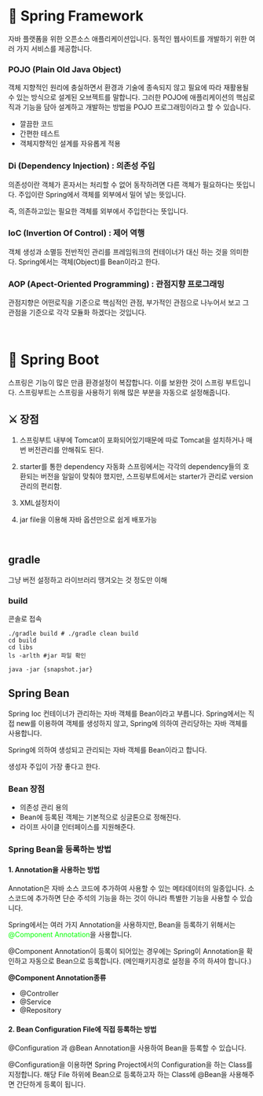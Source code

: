 # 🍃 Spring Framework

자바 플랫폼을 위한 오픈소스 애플리케이션입니다.
동적인 웹사이트를 개발하기 위한 여러 가지 서비스를 제공합니다.

### POJO (Plain Old Java Object)
객체 지향적인 원리에 충실하면서 환경과 기술에 종속되지 않고 필요에 따라 재활용될 수 있는 방식으로 설계된 오브젝트를 말합니다. 그러한 POJO에 애플리케이션의 핵심로직과 기능을 담아 설계하고 개발하는 방법을 POJO 프로그래밍이라고 할 수 있습니다.

- 깔끔한 코드
- 간편한 테스트
- 객체지향적인 설계를 자유롭게 적용

### Di (Dependency Injection) : 의존성 주입
의존성이란 객체가 혼자서는 처리할 수 없어 동작하려면 다른 객체가 필요하다는 뜻입니다.
주입이란 Spring에서 객체를 외부에서 밀어 넣는 뜻입니다.

즉, 의존하고있는 필요한 객체를 외부에서 주입한다는 뜻입니다.

### IoC (Invertion Of Control) : 제어 역행
객체 생성과 소멸등 전반적인 관리를 프레임워크의 컨테이너가 대신 하는 것을 의미한다.
Spring에서는 객체(Object)를 Bean이라고 한다.

### AOP (Apect-Oriented Programming) : 관점지향 프로그래밍
관점지향은 어떤로직을 기준으로 핵심적인 관점, 부가적인 관점으로 나누어서 보고 그 관점을 기준으로 각각 모듈화 하겠다는 것입니다.


<br>

 # 🍂 Spring Boot

 스프링은 기능이 많은 만큼 환경설정이 복잡합니다. 이를 보완한 것이 스프링 부트입니다.
 스프링부트는 스프링을 사용하기 위해 많은 부분을 자동으로 설정해줍니다.

 ## ⚔ 장점

 1. 스프링부트 내부에 Tomcat이 포화되어있기때문에 따로 Tomcat을 설치하거나 매번 버전관리를 안해줘도 된다.

 2. starter를 통한 dependency 자동화
  스프링에서는 각각의 dependency들의 호환되는 버전을 일일이 맞춰야 했지만, 스프링부트에서는 starter가 관리로 version관리의 편리함.
 4. XML설정차이
 5. jar file을 이용해 자바 옵션만으로 쉽게 배포가능

<br>

## gradle
그냥 버전 설정하고 라이브러리 땡겨오는 것 정도만 이해

### build

콘솔로 접속
```shell
./gradle build # ./gradle clean build
cd build
cd libs
ls -arlth #jar 파일 확인

java -jar {snapshot.jar}
```

## Spring Bean

Spring Ioc 컨테이너가 관리하는 자바 객체를 Bean이라고 부릅니다.
Spring에서는 직접 new를 이용하여 객체를 생성하지 않고, Spring에 의하여 관리당하는 자바 객체를 사용합니다.

Spring에 의하여 생성되고 관리되는 자바 객체를 Bean이라고 합니다.

생성자 주입이 가장 좋다고 한다.

### Bean 장점
- 의존성 관리 용의
- Bean에 등록된 객체는 기본적으로 싱글톤으로 정해진다.
- 라이프 사이클 인터페이스를 지원해준다.

### Spring Bean을 등록하는 방법

#### 1. Annotation을 사용하는 방법
Annotation은 자바 소스 코드에 추가하여 사용할 수 있는 메타데이터의 일종입니다.
소스코드에 추가하면 단순 주석의 기능을 하는 것이 아니라 특별한 기능을 사용할 수 있습니다.

Spring에서는 여러 가지 Annotation을 사용하지만, Bean을 등록하기 위해서는
<span style="color:lime">@Component Annotation</span>을 사용합니다.

@Component Annotation이 등록이 되어있는 경우에는 Spring이 Annotation을 확인하고 자동으로 Bean으로 등록합니다.
(메인패키지경로 설정을 주의 하셔야 합니다.)

**@Component Annotation종류**
- @Controller
- @Service
- @Repository

#### 2. Bean Configuration File에 직접 등록하는 방법

@Configuration 과 @Bean Annotation을 사용하여 Bean을 등록할 수 있습니다.

@Configuration을 이용하면 Spring Project에서의 Configuration을 하는 Class를 지정합니다.
해당 File 하위에 Bean으로 등록하고자 하는 Class에 @Bean을 사용해주면 간단하게 등록이 됩니다.






